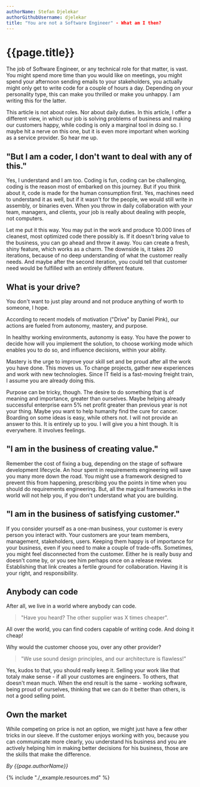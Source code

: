 ```yaml
---
authorName: Stefan Djelekar
authorGithubUsername: djelekar
title: "You are not a Software Engineer" - What am I then?
---
```

# {{page.title}}

The job of Software Engineer, or any technical role for that matter, is vast. You might spend more time than you would like on meetings, you might spend your afternoon sending emails to your stakeholders, you actually might only get to write code for a couple of hours a day. Depending on your personality type, this can make you thrilled or make you unhappy. I am writing this for the latter.

This article is not about roles. Nor about daily duties. In this article, I offer a different view, in which our job is solving problems of business and making our customers happy, while coding is only a marginal tool in doing so. I maybe hit a nerve on this one, but it is even more important when working as a service provider. So hear me up.

## "But I am a coder, I don't want to deal with any of this."

Yes, I understand and I am too. Coding is fun, coding can be challenging, coding is the reason most of embarked on this journey. But if you think about it, code is made for the human consumption first. Yes, machines need to understand it as well, but if it wasn't for the people, we would still write in assembly, or binaries even. When you throw in daily collaboration with your team, managers, and clients, your job is really about dealing with people, not computers.

Let me put it this way. You may put in the work and produce 10.000 lines of cleanest, most optimized code there possibly is. If it doesn't bring value to the business, you can go ahead and throw it away. You can create a fresh, shiny feature, which works as a charm. The downside is, it takes 20 iterations, because of no deep understanding of what the customer really needs. And maybe after the second iteration, you could tell that customer need would be fulfilled with an entirely different feature.

## What is your drive?

You don't want to just play around and not produce anything of worth to someone, I hope.

According to recent models of motivation ("Drive" by Daniel Pink), our actions are fueled from autonomy, mastery, and purpose.

In healthy working environments, autonomy is easy. You have the power to decide how will you implement the solution, to choose working mode which enables you to do so, and influence decisions, within your ability.

Mastery is the urge to improve your skill set and be proud after all the work you have done. This moves us. To change projects, gather new experiences and work with new technologies. Since IT field is a fast-moving freight train, I assume you are already doing this.

Purpose can be tricky, though. The desire to do something that is of meaning and importance, greater than ourselves. Maybe helping already successful enterprise earn 5% net profit greater than previous year is not your thing. Maybe you want to help humanity find the cure for cancer. Boarding on some ideas is easy, while others not. I will not provide an answer to this. It is entirely up to you. I will give you a hint though. It is everywhere. It involves feelings.

## "I am in the business of creating value."

Remember the cost of fixing a bug, depending on the stage of software development lifecycle. An hour spent in requirements engineering will save you many more down the road. You might use a framework designed to prevent this from happening, prescribing you the points in time when you should do requirements engineering. But, all the magical frameworks in the world will not help you, if you don't understand what you are building.

## "I am in the business of satisfying customer."

If you consider yourself as a one-man business, your customer is every person you interact with. Your customers are your team members, management, stakeholders, users. Keeping them happy is of importance for your business, even if you need to make a couple of trade-offs. Sometimes, you might feel disconnected from the customer. Either he is really busy and doesn't come by, or you see him perhaps once on a release review. Establishing that link creates a fertile ground for collaboration. Having it is your right, and responsibility.

## Anybody can code

After all, we live in a world where anybody can code.

> "Have you heard? The other supplier was X times cheaper".

All over the world, you can find coders capable of writing code. And doing it cheap!

Why would the customer choose you, over any other provider?

> "We use sound design principles, and our architecture is flawless!"

Yes, kudos to that, you should really keep it. Selling your work like that totaly make sense - if all your customes are engineers. To others, that doesn't mean much. When the end result is the same - working software, being proud of ourselves, thinking that we can do it better than others, is not a good selling point.

## Own the market

While competing on price is not an option, we might just have a few other tricks in our sleeve. If the customer enjoys working with you, because you can communicate more clearly, you understand his business and you are actively helping him in making better decisions for his business, those are the skills that make the difference.

*By {{page.authorName}}*

{% include "./_example.resources.md" %}
